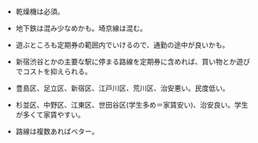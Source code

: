 - 乾燥機は必須。

- 地下鉄は混み少なめかも。埼京線は混む。

- 遊ぶところも定期券の範囲内でいけるので、通勤の途中が良いかも。

- 新宿渋谷とかの主要な駅に停まる路線を定期券に含めれば、買い物とか遊びでコストを抑えられる。

- 豊島区、足立区、新宿区、江戸川区、荒川区、治安悪い。民度低い。

- 杉並区、中野区、江東区、世田谷区(学生多め＝家賃安い)、治安良い。学生が多くて家賃やすい。

- 路線は複数あればベター。

